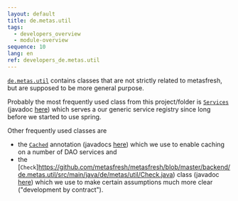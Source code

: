 ```yaml
---
layout: default
title: de.metas.util
tags:
  - developers_overview
  - module-overview
sequence: 10
lang: en
ref: developers_de.metas.util
---
```


[`de.metas.util`](https://github.com/metasfresh/metasfresh/tree/master/de.metas.util) contains classes that are not strictly related to metasfresh, but are supposed to be more general purpose.

Probably the most frequently used class from this project/folder is [`Services`](https://github.com/metasfresh/metasfresh/blob/master/backend/de.metas.util/src/main/java/de/metas/util/Services.java)
(javadoc [here](https://metasfresh.com/javadoc/metasfresh-master/org/adempiere/util/Services.html)) which serves a our generic service registry since long before we started to use spring.



Other frequently used classes are

* the [`Cached`](https://github.com/metasfresh/metasfresh/blob/master/backend/de.metas.util/src/main/java/org/adempiere/util/proxy/Cached.java) annotation (javadocs [here](https://metasfresh.com/javadoc/metasfresh-master/org/adempiere/util/proxy/Cached.html)) which we use to enable caching on a number of DAO services and
* the [`Check`]https://github.com/metasfresh/metasfresh/blob/master/backend/de.metas.util/src/main/java/de/metas/util/Check.java) class
(javadoc [here](https://metasfresh.com/javadoc/metasfresh-master/org/adempiere/util/Check.html)) which we use to make certain assumptions much more clear ("development by contract").

